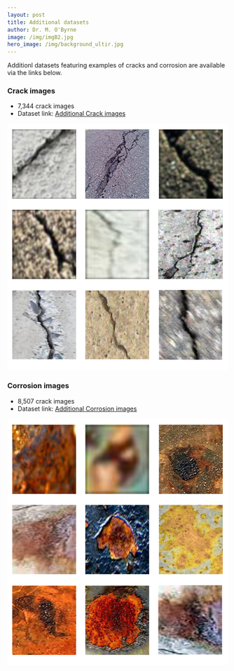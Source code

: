 ```yaml
--- 
layout: post
title: Additional datasets
author: Dr. M. O'Byrne
image: /img/imgB2.jpg
hero_image: /img/background_ultir.jpg
---
```


Additionl datasets featuring examples of cracks and corrosion are available via the links below.

### Crack images
- 7,344 crack images
- Dataset link:  <a href="https://drive.google.com/file/d/1tEP_qLjwR87DOAV7DrQxlnjyhNW7k8bU/view?usp=sharing">Additional Crack images</a>

<img src="/img/additional_crack_examples.png" alt="Additional Crack Examples.png" width="629" height="562">

### Corrosion images
- 8,507 crack images
- Dataset link: <a href="https://drive.google.com/file/d/1OyvBSO8UhL87_F2YXBxvs5e_ItXPrOWh/view?usp=sharing">Additional Corrosion images</a>

<img src="/img/additional_corrosion_examples.png" alt="Additional Corrosion Examples.png" width="629" height="562">